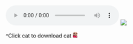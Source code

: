 <audio autoplay="" loop="" controls="" src="jam.mp3?raw=true"></audio>
<img src="catvibe.gif?raw=true" width="200px">
<p> ^Click cat to download cat <img src="xqcL.png" height="16px" width="16px"></p>
